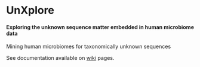 # UnXplore
#### Exploring the unknown sequence matter embedded in human microbiome data
 Mining human microbiomes for taxonomically unknown sequences

See documentation available on [wiki](https://github.com/sejmodha/Unknown-Sequences/wiki) pages.
